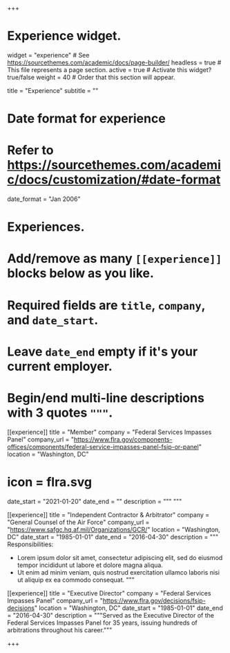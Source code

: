 +++
# Experience widget.
widget = "experience"  # See https://sourcethemes.com/academic/docs/page-builder/
headless = true  # This file represents a page section.
active = true  # Activate this widget? true/false
weight = 40  # Order that this section will appear.

title = "Experience"
subtitle = ""

# Date format for experience
#   Refer to https://sourcethemes.com/academic/docs/customization/#date-format
date_format = "Jan 2006"

# Experiences.
#   Add/remove as many `[[experience]]` blocks below as you like.
#   Required fields are `title`, `company`, and `date_start`.
#   Leave `date_end` empty if it's your current employer.
#   Begin/end multi-line descriptions with 3 quotes `"""`.
[[experience]]
  title = "Member"
  company = "Federal Services Impasses Panel"
  company_url = "https://www.flra.gov/components-offices/components/federal-service-impasses-panel-fsip-or-panel"
  location = "Washington, DC"
  # icon = flra.svg
  date_start = "2021-01-20"
  date_end = ""
  description = """
  """

[[experience]]
  title = "Independent Contractor & Arbitrator"
  company = "General Counsel of the Air Force"
  company_url = "https://www.safgc.hq.af.mil/Organizations/GCR/"
  location = "Washington, DC"
  date_start = "1985-01-01"
  date_end = "2016-04-30"
  description = """
  Responsibilities:
  
  * Lorem ipsum dolor sit amet, consectetur adipiscing elit, sed do eiusmod tempor incididunt ut labore et dolore magna aliqua.
  * Ut enim ad minim veniam, quis nostrud exercitation ullamco laboris nisi ut aliquip ex ea commodo consequat.
  """

[[experience]]
  title = "Executive Director"
  company = "Federal Services Impasses Panel"
  company_url = "https://www.flra.gov/decisions/fsip-decisions"
  location = "Washington, DC"
  date_start = "1985-01-01"
  date_end = "2016-04-30"
  description = """Served as the Executive Director of the Federal Services Impasses Panel for 35 years,
  issuing hundreds of arbitrations throughout his career."""

+++
